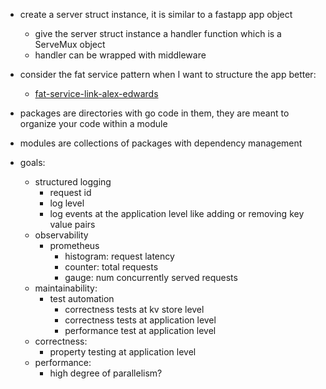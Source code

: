 - create a server struct instance, it is similar to a fastapp app object
    - give the server struct instance a handler function which is a ServeMux object
    - handler can be wrapped with middleware
- consider the fat service pattern when I want to structure the app better:
    - [fat-service-link-alex-edwards](https://www.alexedwards.net/blog/the-fat-service-pattern)
- packages are directories with go code in them, they are meant to organize your code within a module
- modules are collections of packages with dependency management

- goals:
    - structured logging
        - request id
        - log level
        - log events at the application level like adding or removing key value pairs
    - observability
        - prometheus
            - histogram: request latency
            - counter: total requests
            - gauge: num concurrently served requests
    - maintainability:
        - test automation
            - correctness tests at kv store level
            - correctness tests at application level
            - performance test at application level
    - correctness:
        - property testing at application level
    - performance:
        - high degree of parallelism?